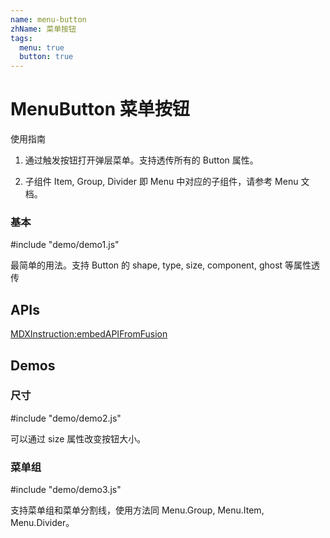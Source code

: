 ```yaml
---
name: menu-button
zhName: 菜单按钮
tags:
  menu: true
  button: true
---
```


# MenuButton 菜单按钮

使用指南

1. 通过触发按钮打开弹层菜单。支持透传所有的 Button 属性。

2. 子组件 Item, Group, Divider 即 Menu 中对应的子组件，请参考 Menu 文档。


### 基本

#include "demo/demo1.js"

最简单的用法。支持 Button 的 shape, type, size, component, ghost 等属性透传



## APIs

[MDXInstruction:embedAPIFromFusion](https://github.com/alibaba-fusion/next/blob/master/docs/menu-button/index.md)

## Demos

### 尺寸 

#include "demo/demo2.js"

可以通过 size 属性改变按钮大小。

### 菜单组

#include "demo/demo3.js"

支持菜单组和菜单分割线，使用方法同 Menu.Group, Menu.Item, Menu.Divider。


